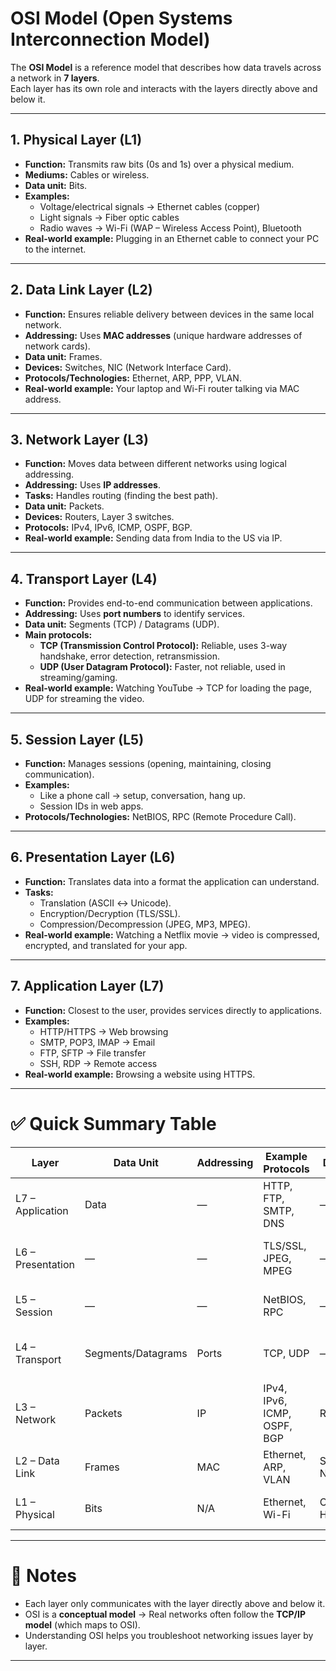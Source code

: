 # OSI Model (Open Systems Interconnection Model)

The **OSI Model** is a reference model that describes how data travels across a network in **7 layers**.  
Each layer has its own role and interacts with the layers directly above and below it.

---

## 1. Physical Layer (L1)
- **Function:** Transmits raw bits (0s and 1s) over a physical medium.  
- **Mediums:** Cables or wireless.  
- **Data unit:** Bits.  
- **Examples:**
  - Voltage/electrical signals → Ethernet cables (copper)
  - Light signals → Fiber optic cables
  - Radio waves → Wi-Fi (WAP – Wireless Access Point), Bluetooth  
- **Real-world example:** Plugging in an Ethernet cable to connect your PC to the internet.

---

## 2. Data Link Layer (L2)
- **Function:** Ensures reliable delivery between devices in the same local network.  
- **Addressing:** Uses **MAC addresses** (unique hardware addresses of network cards).  
- **Data unit:** Frames.  
- **Devices:** Switches, NIC (Network Interface Card).  
- **Protocols/Technologies:** Ethernet, ARP, PPP, VLAN.  
- **Real-world example:** Your laptop and Wi-Fi router talking via MAC address.

---

## 3. Network Layer (L3)
- **Function:** Moves data between different networks using logical addressing.  
- **Addressing:** Uses **IP addresses**.  
- **Tasks:** Handles routing (finding the best path).  
- **Data unit:** Packets.  
- **Devices:** Routers, Layer 3 switches.  
- **Protocols:** IPv4, IPv6, ICMP, OSPF, BGP.  
- **Real-world example:** Sending data from India to the US via IP.

---

## 4. Transport Layer (L4)
- **Function:** Provides end-to-end communication between applications.  
- **Addressing:** Uses **port numbers** to identify services.  
- **Data unit:** Segments (TCP) / Datagrams (UDP).  
- **Main protocols:**
  - **TCP (Transmission Control Protocol):** Reliable, uses 3-way handshake, error detection, retransmission.
  - **UDP (User Datagram Protocol):** Faster, not reliable, used in streaming/gaming.  
- **Real-world example:** Watching YouTube → TCP for loading the page, UDP for streaming the video.

---

## 5. Session Layer (L5)
- **Function:** Manages sessions (opening, maintaining, closing communication).  
- **Examples:**
  - Like a phone call → setup, conversation, hang up.
  - Session IDs in web apps.
- **Protocols/Technologies:** NetBIOS, RPC (Remote Procedure Call).

---

## 6. Presentation Layer (L6)
- **Function:** Translates data into a format the application can understand.  
- **Tasks:**
  - Translation (ASCII ↔ Unicode).
  - Encryption/Decryption (TLS/SSL).
  - Compression/Decompression (JPEG, MP3, MPEG).  
- **Real-world example:** Watching a Netflix movie → video is compressed, encrypted, and translated for your app.

---

## 7. Application Layer (L7)
- **Function:** Closest to the user, provides services directly to applications.  
- **Examples:**
  - HTTP/HTTPS → Web browsing
  - SMTP, POP3, IMAP → Email
  - FTP, SFTP → File transfer
  - SSH, RDP → Remote access  
- **Real-world example:** Browsing a website using HTTPS.

---

# ✅ Quick Summary Table

| Layer | Data Unit | Addressing | Example Protocols | Devices | Real-World Example |
|-------|-----------|------------|-------------------|---------|---------------------|
| L7 – Application | Data | — | HTTP, FTP, SMTP, DNS | — | Browsing a website |
| L6 – Presentation | — | — | TLS/SSL, JPEG, MPEG | — | Netflix encrypting & compressing video |
| L5 – Session | — | — | NetBIOS, RPC | — | Logging into a web app (Session ID) |
| L4 – Transport | Segments/Datagrams | Ports | TCP, UDP | — | YouTube (TCP for page, UDP for video) |
| L3 – Network | Packets | IP | IPv4, IPv6, ICMP, OSPF, BGP | Routers | Sending data India → US |
| L2 – Data Link | Frames | MAC | Ethernet, ARP, VLAN | Switches, NICs | Laptop ↔ Router (MAC) |
| L1 – Physical | Bits | N/A | Ethernet, Wi-Fi | Cables, Hubs | Ethernet cable signals |

---

# 📌 Notes
- Each layer only communicates with the layer directly above and below it.  
- OSI is a **conceptual model** → Real networks often follow the **TCP/IP model** (which maps to OSI).  
- Understanding OSI helps you troubleshoot networking issues layer by layer.

---
